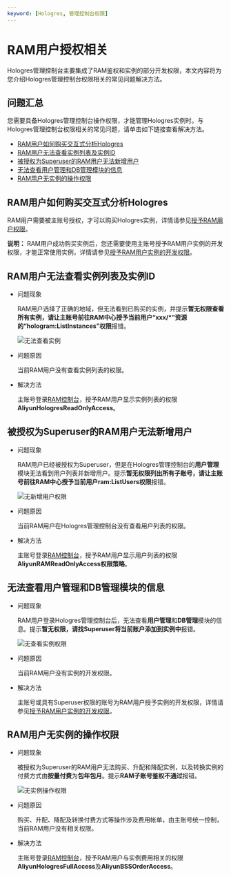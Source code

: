 ```yaml
---
keyword: [Hologres, 管理控制台权限]
---
```


# RAM用户授权相关

Hologres管理控制台主要集成了RAM鉴权和实例的部分开发权限，本文内容将为您介绍Hologres管理控制台权限相关的常见问题解决方法。

## 问题汇总

您需要具备Hologres管理控制台操作权限，才能管理Hologres实例时。与Hologres管理控制台权限相关的常见问题，请单击如下链接查看解决方法。

-   [RAM用户如何购买交互式分析Hologres](#section_3he_p1t_efq)
-   [RAM用户无法查看实例列表及实例ID](#section_te9_8bd_4iy)
-   [被授权为Superuser的RAM用户无法新增用户](#section_s67_osb_mgg)
-   [无法查看用户管理和DB管理模块的信息](#section_w11_wo8_rwq)
-   [RAM用户无实例的操作权限](#section_ovp_spc_a51)

## RAM用户如何购买交互式分析Hologres

RAM用户需要被主账号授权，才可以购买Hologres实例，详情请参见[授予RAM用户权限](/cn.zh-CN/账号与权限管理/授予RAM用户权限.md)。

**说明：** RAM用户成功购买实例后，您还需要使用主账号授予RAM用户实例的开发权限，才能正常使用实例，详情请参见[授予RAM用户实例的开发权限](/cn.zh-CN/账号与权限管理/授权操作/授予RAM用户实例的开发权限.md)。

## RAM用户无法查看实例列表及实例ID

-   问题现象

    RAM用户选择了正确的地域，但无法看到已购买的实例，并提示**暂无权限查看所有实例，请让主账号前往RAM中心授予当前用户“xxx/\*”资源的“hologram:ListInstances”权限**报错。

    ![无法查看实例](https://static-aliyun-doc.oss-accelerate.aliyuncs.com/assets/img/zh-CN/8345525061/p182182.png)

-   问题原因

    当前RAM用户没有查看实例列表的权限。

-   解决方法

    主账号登录[RAM控制台](https://ram.console.aliyun.com/overview)，授予RAM用户显示实例列表的权限**AliyunHologresReadOnlyAccess**。


## 被授权为Superuser的RAM用户无法新增用户

-   问题现象

    RAM用户已经被授权为Superuser，但是在Hologres管理控制台的**用户管理**模块无法看到用户列表并新增用户。提示**暂无权限列出所有子账号，请让主账号前往RAM中心授予当前用户ram:ListUsers权限**报错。

    ![无新增用户权限](https://static-aliyun-doc.oss-accelerate.aliyuncs.com/assets/img/zh-CN/9345525061/p182184.png)

-   问题原因

    当前RAM用户在Hologres管理控制台没有查看用户列表的权限。

-   解决方法

    主账号登录[RAM控制台](https://ram.console.aliyun.com/overview)，授予RAM用户显示用户列表的权限**AliyunRAMReadOnlyAccess权限策略**。


## 无法查看**用户管理**和**DB管理**模块的信息

-   问题现象

    RAM用户登录Hologres管理控制台后，无法查看**用户管理**和**DB管理**模块的信息。提示**暂无权限，请找Superuser将当前账户添加到实例中**报错。

    ![无查看实例权限](https://static-aliyun-doc.oss-accelerate.aliyuncs.com/assets/img/zh-CN/9345525061/p182187.png)

-   问题原因

    当前RAM用户没有实例的开发权限。

-   解决方法

    主账号或具有Superuser权限的账号为RAM用户授予实例的开发权限，详情请参见[授予RAM用户实例的开发权限](/cn.zh-CN/账号与权限管理/授权操作/授予RAM用户实例的开发权限.md)。


## RAM用户无实例的操作权限

-   问题现象

    被授权为Superuser的RAM用户无法购买、升配和降配实例，以及转换实例的付费方式由**按量付费**为**包年包月**。提示**RAM子账号鉴权不通过**报错。

    ![无实例操作权限](https://static-aliyun-doc.oss-accelerate.aliyuncs.com/assets/img/zh-CN/9345525061/p182186.png)

-   问题原因

    购买、升配、降配及转换付费方式等操作涉及费用帐单，由主账号统一控制，当前RAM用户没有相关权限。

-   解决方法

    主账号登录[RAM控制台](https://ram.console.aliyun.com/overview)，授予RAM用户与实例费用相关的权限**AliyunHologresFullAccess**及**AliyunBSSOrderAccess**。


